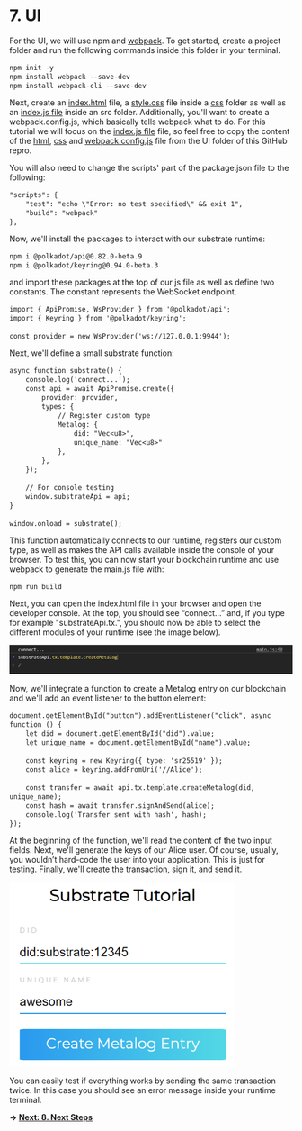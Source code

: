 # 7. UI

For the UI, we will use npm and [webpack](https://webpack.js.org/). To get started, create a project folder and run the following commands inside this folder in your terminal. 

```
npm init -y
npm install webpack --save-dev
npm install webpack-cli --save-dev
```
Next, create an [index.html](../ui/dist/index.html) file, a [style.css](../ui/css/style.css) file inside a [css](../ui/css/style.css) folder as well as an [index.js file](../ui/src/index.js) inside an src folder. Additionally, you'll want to create a webpack.config.js, which basically tells webpack what to do. For this tutorial we will focus on the [index.js file](../ui/src/index.js) file, so feel free to copy the content of the [html](../ui/dist/index.html), [css](../ui/css/style.css) and [webpack.config.js](../ui/webpack.config.js) file from the UI folder of this GitHub repro. 

You will also need to change the scripts' part of the package.json file to the following: 
```
"scripts": {
    "test": "echo \"Error: no test specified\" && exit 1",
    "build": "webpack"
},
```

Now, we'll install the packages to interact with our substrate runtime:
```
npm i @polkadot/api@0.82.0-beta.9
npm i @polkadot/keyring@0.94.0-beta.3
```
and import these packages at the top of our js file as well as define two constants. The constant represents the WebSocket endpoint. 
```
import { ApiPromise, WsProvider } from '@polkadot/api';
import { Keyring } from '@polkadot/keyring';

const provider = new WsProvider('ws://127.0.0.1:9944');
```
Next, we'll define a small substrate function: 
```
async function substrate() {
    console.log('connect...');
    const api = await ApiPromise.create({
        provider: provider,
        types: {
            // Register custom type
            Metalog: {
                did: "Vec<u8>",
                unique_name: "Vec<u8>"
            },
        },
    });
    
    // For console testing 
    window.substrateApi = api;
}

window.onload = substrate();
```
This function automatically connects to our runtime, registers our custom type, as well as makes the API calls available inside the console of your browser. To test this, you can now start your blockchain runtime and use webpack to generate the main.js file with:
```
npm run build
```
Next, you can open the index.html file in your browser and open the developer console. At the top, you should see “connect…” and, if you type for example "substrateApi.tx.", you should now be able to select the different modules of your runtime (see the image below). 

<img src="./images/ui_1.png" width="600px">

Now, we'll integrate a function to create a Metalog entry on our blockchain and we'll add an event listener to the button element: 
```
document.getElementById("button").addEventListener("click", async function () {
    let did = document.getElementById("did").value;
    let unique_name = document.getElementById("name").value;

    const keyring = new Keyring({ type: 'sr25519' });
    const alice = keyring.addFromUri('//Alice');

    const transfer = await api.tx.template.createMetalog(did, unique_name);
    const hash = await transfer.signAndSend(alice);
    console.log('Transfer sent with hash', hash);
});
```
At the beginning of the function, we'll read the content of the two input fields. Next, we'll generate the keys of our Alice user. Of course, usually, you wouldn’t hard-code the user into your application. This is just for testing. Finally, we'll create the transaction, sign it, and send it. 

<img src="./images/ui_2.png" width="400px">

You can easily test if everything works by sending the same transaction twice. In this case you should see an error message inside your runtime terminal.

**-> [Next: 8. Next Steps](./8_next_steps.md)**
